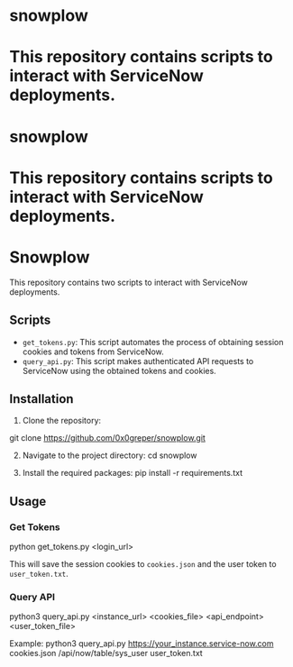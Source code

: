 # snowplow
This repository contains scripts to interact with ServiceNow deployments.
=======

# snowplow
This repository contains scripts to interact with ServiceNow deployments.
=======
Snowplow
========

This repository contains two scripts to interact with ServiceNow deployments.

Scripts
-------

- `get_tokens.py`: This script automates the process of obtaining session cookies and tokens from ServiceNow.
- `query_api.py`: This script makes authenticated API requests to ServiceNow using the obtained tokens and cookies.

Installation
------------

1. Clone the repository:

git clone https://github.com/0x0greper/snowplow.git

2. Navigate to the project directory:
cd snowplow

3. Install the required packages:
pip install -r requirements.txt

Usage
-----

### Get Tokens

python get_tokens.py <login_url> <username> <password>

This will save the session cookies to `cookies.json` and the user token to `user_token.txt`.

### Query API

python3 query_api.py <instance_url> <cookies_file> <api_endpoint> <user_token_file>

Example:
python3 query_api.py https://your_instance.service-now.com cookies.json /api/now/table/sys_user user_token.txt
